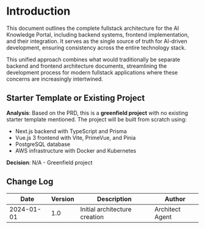 # Introduction

This document outlines the complete fullstack architecture for the AI Knowledge Portal, including backend systems, frontend implementation, and their integration. It serves as the single source of truth for AI-driven development, ensuring consistency across the entire technology stack.

This unified approach combines what would traditionally be separate backend and frontend architecture documents, streamlining the development process for modern fullstack applications where these concerns are increasingly intertwined.

## Starter Template or Existing Project

**Analysis**: Based on the PRD, this is a **greenfield project** with no existing starter template mentioned. The project will be built from scratch using:
- Next.js backend with TypeScript and Prisma
- Vue.js 3 frontend with Vite, PrimeVue, and Pinia
- PostgreSQL database
- AWS infrastructure with Docker and Kubernetes

**Decision**: N/A - Greenfield project

## Change Log

| Date | Version | Description | Author |
|------|---------|-------------|--------|
| 2024-01-01 | 1.0 | Initial architecture creation | Architect Agent | 